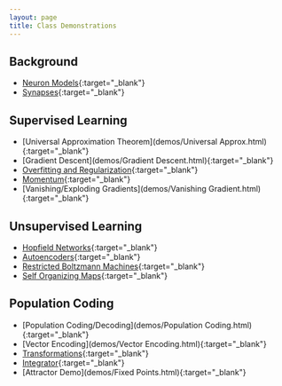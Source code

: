 ```yaml
---
layout: page
title: Class Demonstrations
---
```


## Background
- [Neuron Models](demos/Neuron_Models.html){:target="_blank"}
- [Synapses](demos/Synapses.html){:target="_blank"}

## Supervised Learning
- [Universal Approximation Theorem](demos/Universal Approx.html){:target="_blank"}
- [Gradient Descent](demos/Gradient Descent.html){:target="_blank"}
- [Overfitting and Regularization](demos/Overfitting_and_Regularization.html){:target="_blank"}
- [Momentum](demos/Momentum.html){:target="_blank"}
- [Vanishing/Exploding Gradients](demos/Vanishing Gradient.html){:target="_blank"}

## Unsupervised Learning
- [Hopfield Networks](demos/Hopfield.html){:target="_blank"}
- [Autoencoders](demos/Autoencoder.html){:target="_blank"}
- [Restricted Boltzmann Machines](demos/demo_RBM.html){:target="_blank"}
- [Self Organizing Maps](demos/SOM_demo.html){:target="_blank"}

## Population Coding
- [Population Coding/Decoding](demos/Population Coding.html){:target="_blank"}
- [Vector Encoding](demos/Vector Encoding.html){:target="_blank"}
- [Transformations](demos/Transformations.html){:target="_blank"}
- [Integrator](demos/Integrator.html){:target="_blank"}
- [Attractor Demo](demos/Fixed Points.html){:target="_blank"}
